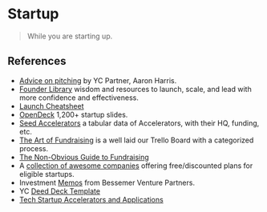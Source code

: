 # Startup

> While you are starting up.

## References

- [Advice on pitching](https://www.aaronkharris.com/advice-on-pitching) by YC Partner, Aaron Harris.
- [Founder Library](https://www.founderlibrary.com) wisdom and resources to launch, scale, and lead with more confidence and effectiveness.
- [Launch Cheatsheet](https://github.com/sw-yx/launch-cheatsheet/)
- [OpenDeck](https://opendeck.app) 1,200+ startup slides.
- [Seed Accelerators](https://www.seed-db.com/accelerators) a tabular data of Accelerators, with their HQ, funding, etc.
- [The Art of Fundraising](https://trello.com/b/TSv8YPKQ/the-art-of-fundraising) is a well laid our Trello Board with a categorized process.
- [The Non-Obvious Guide to Fundraising](https://www.nfx.com/post/the-non-obvious-guide-to-fundraising/)
- A [collection of awesome companies](https://github.com/dakshshah96/awesome-startup-credits) offering free/discounted plans for eligible startups.
- Investment [Memos](https://www.bvp.com/memos) from Bessemer Venture Partners.
- YC [Deed Deck Template](https://docs.google.com/presentation/d/17nFIwCyf2Kz-Ao5HGnmvNZ74L8eSKA2C2Qdaoe-47OM/)
- [Tech Startup Accelerators and Applications](https://taskablehq.com/blog/taskable-guide-startup-accelerators)
